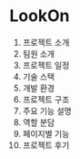 # LookOn
1. 프로젝트 소개
2. 팀원 소개
3. 프로젝트 일정
4. 기술 스택
5. 개발 환경
6. 프로젝트 구조
7. 주요 기능 설명
8. 역할 분담
9. 페이지별 기능
10. 프로젝트 후기
